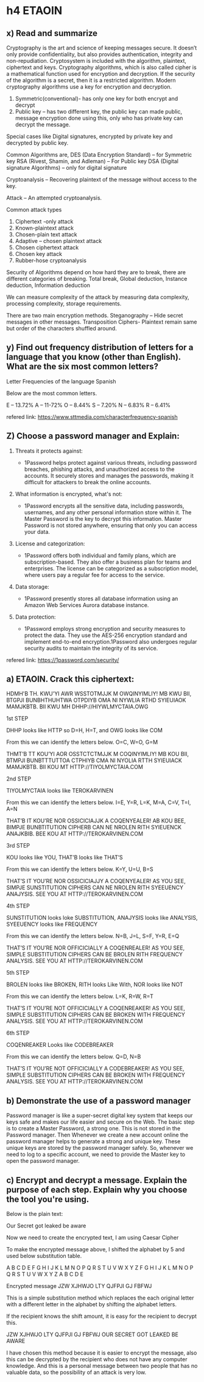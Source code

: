 # h4 ETAOIN

## x) Read and summarize

Cryptography is the art and science of keeping messages secure. It doesn’t only provide confidentiality, but also provides authentication, integrity and non-repudiation.
Cryptosystem is included with the algorithm, plaintext, ciphertext and keys.
Cryptography algorithms, which is also called cipher is a mathematical function used for encryption and decryption. If the security of the algorithm is a secret, then it is a restricted algorithm.
Modern cryptography algorithms use a key for encryption and decryption.

1.	Symmetric(conventional)- has only one key for both encrypt and decrypt
2.	Public key – has two different key, the public key can made public, message encryption done using this, only who has private key can decrypt the message.
   
Special cases like Digital signatures, encrypted by private key and decrypted by public key.

Common Algorithms are,
DES (Data Encryption Standard) – for Symmetric key
RSA (Rivest, Shamin, and Adleman) – For Public key
DSA (Digital signature Algorithms) – only for digital signature

Cryptoanalysis – Recovering plaintext of the message without access to the key.

Attack – An attempted cryptoanalysis.

Common attack types 
1.	Ciphertext -only attack
2.	Known-plaintext attack
3.	Chosen-plain text attack
4.	Adaptive – chosen plaintext attack
5.	Chosen ciphertext attack
6.	Chosen key attack
7.	Rubber-hose cryptoanalysis

Security of Algorithms depend on how hard they are to break, there are different categories of breaking.
Total break, Global deduction, Instance deduction, Information deduction

We can measure complexity of the attack by measuring data complexity, processing complexity, storage requirements.

There are two main encryption methods.
Steganography – Hide secret messages in other messages.
Transposition Ciphers- Plaintext remain same but order of the characters shuffled around.

## y) Find out frequency distribution of letters for a language that you know (other than English). What are the six most common letters?

Letter Frequencies of the language Spanish

Below are the most common letters.

E – 13.72%
A – 11-72%
O – 8.44%
S – 7.20%
N – 6.83%
R – 6.41%

refered link: https://www.sttmedia.com/characterfrequency-spanish

## Z) Choose a password manager and Explain:

1. Threats it protects against:
   - 1Password helps protect against various threats, including password breaches, phishing attacks, and unauthorized access to the accounts. It securely stores and manages the passwords, making it difficult for attackers to break the online accounts.

2. What information is encrypted, what's not:
   - 1Password encrypts all the sensitive data, including passwords, usernames, and any other personal information store within it. The Master Password is the key to decrypt this information.  Master Password is not stored anywhere, ensuring that only you can access your data.

3. License and categorization:
   - 1Password offers both individual and family plans, which are subscription-based. They also offer a business plan for teams and enterprises. The license can be categorized as a subscription model, where users pay a regular fee for access to the service.

4. Data storage:
   - 1Password presently stores all database information using an Amazon Web Services Aurora database instance.

5. Data protection:
   - 1Password employs strong encryption and security measures to protect the data. They use the AES-256 encryption standard and implement end-to-end encryption.1Password also undergoes regular security audits to maintain the integrity of its service.

refered link: https://1password.com/security/

## a)  ETAOIN.  Crack this ciphertext:

HDMH'B TH. KWU'YI AWR WSSTOTMJJK M OWQINYIMLIY! MB KWU BII, BTGPJI BUNBHTHUHTWA OTPDIYB OMA NI NYWLIA RTHD SYIEUIAOK MAMJKBTB. BII KWU MH DHHP://HIYWLMYCTAIA.OWG

1st STEP

DHHP looks like HTTP so D=H, H=T, and OWG looks like COM

From this we can identify the letters below.
O=C, W=O, G=M

THMT’B TT KOU’YI AOR OSSTCTCTMJJK M COQINYIMLIY! MB KOU BII, BTMPJI 
BUNBTTTUTTOA CTPHIYB CMA NI NYOLIA RTTH SYIEUIACK MAMJKBTB. BII 
KOU MT HTTP://TIYOLMYCTAIA.COM

2nd STEP

TIYOLMYCTAIA looks like TEROKARVINEN

From this we can identify the letters below.
I=E, Y=R, L=K, M=A, C=V, T=I, A=N

THAT’B IT KOU’RE NOR OSSICICIAJJK A COQENYEALER! AB KOU BEE, BIMPJE 
BUNBTITUTION CIPHERB CAN NE NROLEN RITH SYIEUENCK ANAJKBIB. BEE 
KOU AT HTTP://TEROKARVINEN.COM

3rd STEP

KOU looks like YOU, THAT’B  looks like THAT’S

From this we can identify the letters below.
K=Y, U=U, B=S

THAT’S IT YOU’RE NOR OSSICICIAJJY A COQENYEALER! AS YOU SEE, SIMPJE 
SUNSTITUTION CIPHERS CAN NE NROLEN RITH SYEEUENCY ANAJYSIS. SEE 
YOU AT HTTP://TEROKARVINEN.COM

4th STEP

SUNSTITUTION looks loke SUBSTITUTION, ANAJYSIS looks like ANALYSIS, SYEEUENCY looks like FREQUENCY

From this we can identify the letters below.
 N=B, J=L, S=F, Y=R, E=Q
 
THAT’S IT YOU’RE NOR OFFICICIALLY A COQENREALER! AS YOU SEE, SIMPLE 
SUBSTITUTION CIPHERS CAN BE BROLEN RITH FREQUENCY ANALYSIS. SEE 
YOU AT HTTP://TEROKARVINEN.COM

5th STEP

BROLEN looks like BROKEN, RITH looks Like With, NOR looks like NOT

From this we can identify the letters below.
L=K, R=W, R=T

THAT’S IT YOU’RE NOT OFFICICIALLY A COQENREAKER! AS YOU SEE, SIMPLE 
SUBSTITUTION CIPHERS CAN BE BROKEN WITH FREQUENCY ANALYSIS. SEE 
YOU AT HTTP://TEROKARVINEN.COM

6th STEP

COQENREAKER Looks like CODEBREAKER

From this we can identify the letters below.
Q=D, N=B

THAT’S IT YOU’RE NOT OFFICICIALLY A CODEBREAKER! AS YOU SEE, SIMPLE 
SUBSTITUTION CIPHERS CAN BE BROKEN WITH FREQUENCY ANALYSIS. SEE 
YOU AT HTTP://TEROKARVINEN.COM

## b) Demonstrate the use of a password manager

Password manager is like a super-secret digital key system that keeps our keys safe and makes our life easier and secure on the Web. 
The basic step is to create a Master Password, a strong one. This is not stored in the Password manager.
Then Whenever we create a new account online the password manager helps to generate a strong and unique key. These unique keys are stored by the password manager safely.
So, whenever we need to log to a specific account, we need to provide the Master key to open the password manager. 


## c) Encrypt and decrypt a message. Explain the purpose of each step. Explain why you choose the tool you're using.

Below is the plain text:

Our Secret got leaked be aware

Now we need to create the encrypted text, I am using Caesar Cipher

To make the encrypted message above, I shifted the alphabet by 5 and used below substitution table.

A   B   C   D   E   F   G   H   I   J   K   L   M   N   O   P   Q   R   S   T   U   V   W   X   Y   Z
F   G   H   I   J   K   L   M   N   O   P   Q   R   S   T   U   V   W   X   Y   Z   A   B   C   D   E

Encrypted message
JZW XJHWJO LTY QJFPJI GJ FBFWJ

This is a simple substitution method which replaces the each original letter with a different letter in the alphabet by shifting the alphabet letters.

If the recipient knows the shift amount, it is easy for the recipient to decrypt this.

JZW     XJHWJO    LTY       QJFPJI        GJ     FBFWJ
OUR    SECRET     GOT        LEAKED       BE     AWARE

I have chosen this method because it is easier to encrypt the message, also this can be decrypted by the recipient who does not have any computer knowledge. And this is a personal message between two people that has no valuable data, so the possibility of an attack is very low.




